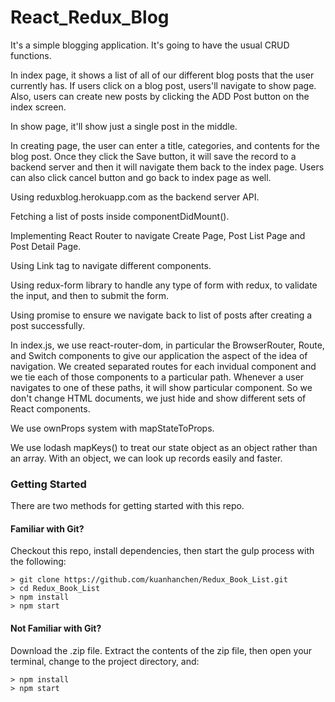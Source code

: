 # React_Redux_Blog

It's a simple blogging application. It's going to have the usual CRUD functions. 

In index page, it shows a list of all of our different blog posts that the user currently has. If users click on a blog post, users'll navigate to show page. Also, users can create new posts by clicking the ADD Post button on the index screen. 

In show page, it'll show just a single post in the middle.

In creating page, the user can enter a title, categories, and contents for the blog post. Once they click the Save button, it will save the record to a backend server and then it will navigate them back to the index page. Users can also click cancel button and go back to index page as well.

Using reduxblog.herokuapp.com as the backend server API.

Fetching a list of posts inside componentDidMount().

Implementing React Router to navigate Create Page, Post List Page and Post Detail Page.

Using Link tag to navigate different components.

Using redux-form library to handle any type of form with redux, to validate the input, and then to submit the form.

Using promise to ensure we navigate back to list of posts after creating a post successfully.

In index.js, we use react-router-dom, in particular the BrowserRouter, Route, and Switch components to give our application the aspect of the idea of navigation. We created separated routes for each invidual component and we tie each of those components to a particular path. Whenever a user navigates to one of these paths, it will show particular component. So we don't change HTML documents, we just hide and show different sets of React components.

We use ownProps system with mapStateToProps.

We use lodash mapKeys() to treat our state object as an object rather than an array. With an object, we can look up records easily and faster.

### Getting Started

There are two methods for getting started with this repo.

#### Familiar with Git?
Checkout this repo, install dependencies, then start the gulp process with the following:

```
> git clone https://github.com/kuanhanchen/Redux_Book_List.git
> cd Redux_Book_List
> npm install
> npm start
```

#### Not Familiar with Git?
Download the .zip file. Extract the contents of the zip file, then open your terminal, change to the project directory, and:

```
> npm install
> npm start
```
